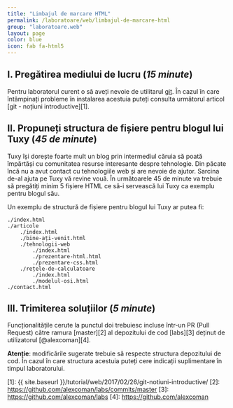 ```yaml
---
title: "Limbajul de marcare HTML"
permalink: /laboratoare/web/limbajul-de-marcare-html
group: "laboratoare.web"
layout: page
color: blue
icon: fab fa-html5
---
```


## I. Pregătirea mediului de lucru (*15 minute*)

Pentru laboratorul curent o să aveți nevoie de utilitarul [git][0].
În cazul în care întâmpinați probleme în instalarea acestuia puteți consulta următorul articol [git - noțiuni introductive][1].

## II. Propuneți structura de fișiere pentru blogul lui Tuxy (*45 de minute*)

Tuxy își dorește foarte mult un blog prin intermediul căruia să poată împărtăși cu comunitatea resurse interesante despre tehnologie. Din păcate încă nu a avut contact cu tehnologiile web și are nevoie de ajutor.
Sarcina de-al ajuta pe Tuxy vă revine vouă. În următoarele 45 de minute va trebuie să pregătiți minim 5 fișiere HTML ce să-i servească lui Tuxy ca exemplu pentru blogul său.

Un exemplu de structură de fișiere pentru blogul lui Tuxy ar putea fi:

```
./index.html
./articole
    ./index.html
    ./bine-ați-venit.html
    ./tehnologii-web
        ./index.html
        ./prezentare-html.html
        ./prezentare-css.html
    ./rețele-de-calculatoare
        ./index.html
        ./modelul-osi.html
./contact.html
```

## III. Trimiterea soluțiilor (*5 minute*)

Funcționalitățile cerute la punctul doi trebuiesc incluse într-un PR (Pull Request) către ramura
[master][2] al depozitului de cod [labs][3] deținut de utilizatorul [@alexcoman][4].

**Atenție**: modificările sugerate trebuie să respecte structura depozitului de cod. În cazul în care structura acestuia puteți cere indicații suplimentare în timpul laboratorului.


[0]: https://git-scm.com/
[1]: {{ site.baseurl }}/tutorial/web/2017/02/26/git-notiuni-introductive/
[2]: https://github.com/alexcoman/labs/commits/master
[3]: https://github.com/alexcoman/labs
[4]: https://github.com/alexcoman
